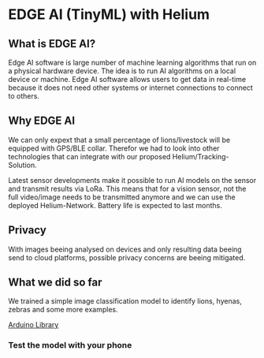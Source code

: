 # EDGE AI (TinyML) with Helium

## What is EDGE AI?

Edge AI software is large number of machine learning algorithms that run on a physical hardware device. The idea is to run AI algorithms on a local device or machine. Edge AI software allows users to get data in real-time because it does not need other systems or internet connections to connect to others.

## Why EDGE AI

We can only expext that a small percentage of lions/livestock will be equipped with GPS/BLE collar.
Therefor we had to look into other technologies that can integrate with our proposed Helium/Tracking-Solution.

Latest sensor developments make it possible to run AI models on the sensor and transmit results via LoRa. This means that for a vision sensor, not the full video/image needs to be transmitted anymore and we can use the deployed Helium-Network. Battery life is expected to last months. 

## Privacy

With images beeing analysed on devices and only resulting data beeing send to cloud platforms, possible privacy concerns are beeing mitigated. 

## What we did so far

We trained a simple image classification model to identify lions, hyenas, zebras and some more examples.

[Arduino Library](https://github.com/user/repo/blob/branch/other_file.md)

### Test the model with your phone

